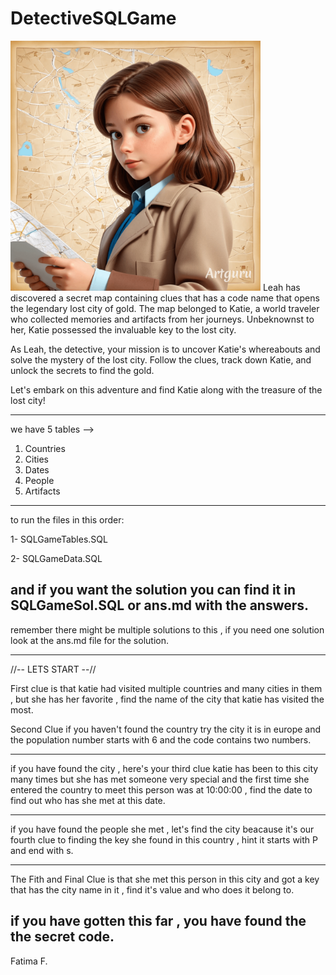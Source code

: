 # DetectiveSQLGame

<img src="image.png" alt="HomePage" style="width:400px; align=center;">
Leah has discovered a secret map containing clues that  has a code name that opens the legendary lost city of gold. The map belonged to Katie, a world traveler who collected memories and artifacts from her journeys. Unbeknownst to her, Katie possessed the invaluable key to the lost city.

As Leah, the detective, your mission is to uncover Katie's whereabouts and solve the mystery of the lost city. Follow the clues, track down Katie, and unlock the secrets to find the gold.

Let's embark on this adventure and find Katie along with the treasure of the lost city!

-----------
we have 5 tables --> 
1. Countries 
2. Cities 
3. Dates
4. People 
5. Artifacts
-----------
to run the files in this order:

1- SQLGameTables.SQL

2- SQLGameData.SQL

and if you want the solution you can find it in SQLGameSol.SQL or ans.md with the answers.
-----------

remember there might be multiple solutions to this , if you need one solution look at the ans.md file for the solution.

-----------
//-- LETS START --//

First clue is that katie had visited multiple countries and many cities in them , but she has her favorite , find the name of the city that katie has visited the most.

Second Clue if you haven't found the country try the city it is in europe and the population number starts with 6 and the code contains two numbers.

--------
if you have found the city , here's your third clue katie has been to this city many times but she has met someone very special and the first time she entered the country to meet this person was at 10:00:00 , find the date to find out who has she met at this date.

--------

if you have found the people she met , let's find the city beacause it's our fourth clue to finding the key she found in this country , hint it starts with P and end with s.

---------
The Fith and Final Clue is that she met this person in this city and got a key that has the city name in it , find it's value and who does it belong to.

if you have gotten this far , you have found the the secret code.
---------

Fatima F.
